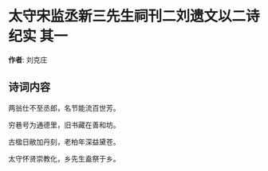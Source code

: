 # 太守宋监丞新三先生祠刊二刘遗文以二诗纪实  其一

**作者**: 刘克庄

## 诗词内容

两翁仕不至丞郎，名节能流百世芳。

穷巷号为通德里，旧书藏在善和坊。

古楹日敝加丹刻，老柏年深益黛苍。

太守怀贤崇教化，乡先生盍祭于乡。

